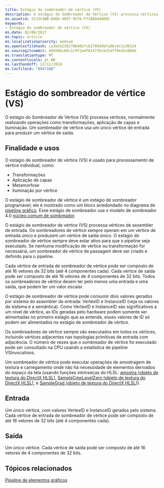 ```yaml
---
title: Estágio do sombreador de vértice (VS)
description: O estágio do Sombreador de Vértice (VS) processa vértices, normalmente realizando operações como transformações, aplicação de capas e iluminação. Um sombreador de vértice usa um único vértice de entrada para produzir um vértice de saída.
ms.assetid: 5133C4BB-B4E6-4697-9276-F718AD44869C
keywords:
- Estágio do sombreador de vértice (VS)
ms.date: 02/08/2017
ms.topic: article
ms.localizationpriority: medium
ms.openlocfilehash: ca3b5e230270b46b7cb2709d4bfa06c4c51d0224
ms.sourcegitcommit: 49d58bc66c1c9f2a4f81473bcb25af79e2b1088d
ms.translationtype: MT
ms.contentlocale: pt-BR
ms.lasthandoff: 12/11/2018
ms.locfileid: "8947188"
---
```

# <a name="vertex-shader-vs-stage"></a>Estágio do sombreador de vértice (VS)


O estágio do Sombreador de Vértice (VS) processa vértices, normalmente realizando operações como transformações, aplicação de capas e iluminação. Um sombreador de vértice usa um único vértice de entrada para produzir um vértice de saída.

## <a name="span-idpurposeandusesspanspan-idpurposeandusesspanspan-idpurposeandusesspanpurpose-and-uses"></a><span id="Purpose_and_uses"></span><span id="purpose_and_uses"></span><span id="PURPOSE_AND_USES"></span>Finalidade e usos


O estágio de sombreador de vértice (VS) é usado para processamento de vértice individual, como:

-   Transformações
-   Aplicação de capas
-   Metamorfose
-   Iluminação por vértice

O estágio de sombreador de vértice é um estágio de sombreador programável; ele é mostrado como um bloco arredondado no diagrama de [pipeline gráfico](graphics-pipeline.md). Esse estágio de sombreador usa o modelo de sombreador 4.0 [núcleo comum de sombreador](https://msdn.microsoft.com/library/windows/desktop/bb509580).

O estágio de sombreador de vértice (VS) processa vértices de assembler de entrada. Os sombreadores de vértice sempre operam em um vértice de entrada único e produzem um vértice de saída único. O estágio do sombreador de vértice sempre deve estar ativo para que o pipeline seja executado. Se nenhuma modificação de vértice ou transformação for necessária, um sombreador de vértice de passagem deve ser criado e definido para o pipeline.

Cada vértice de entrada de sombreador de vértice pode ser composto de até 16 vetores de 32 bits (até 4 componentes cada). Cada vértice de saída pode ser composto de até 16 vetores de 4 componentes de 32 bits. Todos os sombreadores de vértice devem ter pelo menos uma entrada e uma saída, que podem ter um valor escalar.

O estágio de sombreador de vértice pode consumir dois valores gerados por sistema do assembler de entrada: VertexID e InstanceID (veja os valores do sistema e a semântica). Como VertexID e InstanceID são significativos a um nível de vértice, as IDs geradas pelo hardware podem somente ser alimentadas no primeiro estágio que as entende, esses valores de ID só podem ser alimentados no estágio de sombreador de vértice.

Os sombreadores de vértice sempre são executados em todos os vértices, incluindo vértices adjacentes nas topologias primitivas de entrada com adjacência. O número de vezes que o sombreador de vértice foi executado pode ser consultado na CPU usando a estatística de pipeline VSInvocations.

Um sombreador de vértice pode executar operações de amostragem de textura e carregamento onde não há necessidade de elementos derivados do espaço da tela (usando funções intrínsecas do HLSL: [amostra (objeto de textura do DirectX HLSL)](https://msdn.microsoft.com/library/windows/desktop/bb509695), [SampleCmpLevelZero (objeto de textura do DirectX HLSL)](https://msdn.microsoft.com/library/windows/desktop/bb509697), e [SampleGrad (objeto de textura do DirectX HLSL)](https://msdn.microsoft.com/library/windows/desktop/bb509698)).

## <a name="span-idinputspanspan-idinputspanspan-idinputspaninput"></a><span id="Input"></span><span id="input"></span><span id="INPUT"></span>Entrada


Um único vértice, com valores VertexID e InstanceID gerados pelo sistema. Cada vértice de entrada de sombreador de vértice pode ser composto de até 16 vetores de 32 bits (até 4 componentes cada).

## <a name="span-idoutputspanspan-idoutputspanspan-idoutputspanoutput"></a><span id="Output"></span><span id="output"></span><span id="OUTPUT"></span>Saída


Um único vértice. Cada vértice de saída pode ser composto de até 16 vetores de 4 componentes de 32 bits.

## <a name="span-idrelated-topicsspanrelated-topics"></a><span id="related-topics"></span>Tópicos relacionados


[Pipeline de elementos gráficos](graphics-pipeline.md)

 

 




